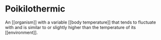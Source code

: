 # Poikilothermic
An [[organism]] with a variable [[body temperature]] that tends to fluctuate with and is similar to or slightly higher than the temperature of its [[environment]]. 